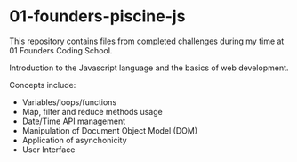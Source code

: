 # 01-founders-piscine-js
This repository contains files from completed challenges during my time at 01 Founders Coding School.

Introduction to the Javascript language and the basics of web development.

Concepts include:
- Variables/loops/functions
- Map, filter and reduce methods usage
- Date/Time API management
- Manipulation of Document Object Model (DOM)
- Application of asynchonicity
- User Interface
